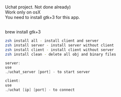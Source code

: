 Uchat project. Not done already)<br>
Work only on osX<br>
You need to install gtk+3 for this app.<br>

<br>brew install gtk+3

````bash
zsh install all - install client and server
zsh install server - install server without client
zsh install client - install client without server
zsh install clean - delete all obj and binary files
````

````c
server:
use
./uchat_server [port] - to start server
````

````c
client:
use
./uchat [ip] [port] - to connect
````
